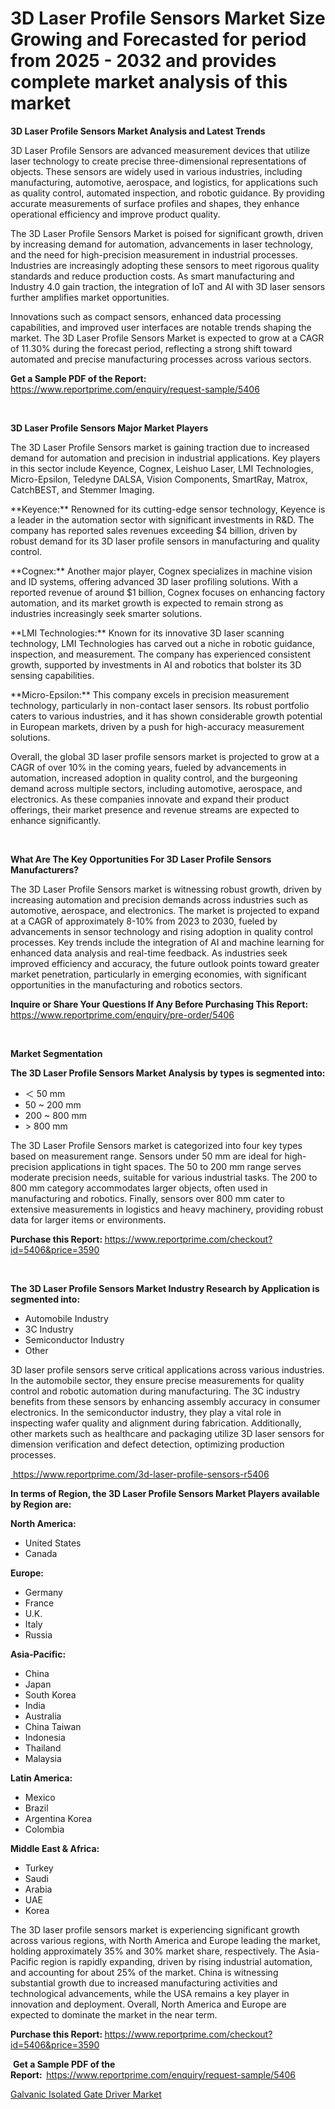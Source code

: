 <p><h1>3D Laser Profile Sensors Market Size Growing and Forecasted for period from 2025 - 2032 and provides complete market analysis of this market</h1></p><p><strong>3D Laser Profile Sensors Market Analysis and Latest Trends</strong></p>
<p><p>3D Laser Profile Sensors are advanced measurement devices that utilize laser technology to create precise three-dimensional representations of objects. These sensors are widely used in various industries, including manufacturing, automotive, aerospace, and logistics, for applications such as quality control, automated inspection, and robotic guidance. By providing accurate measurements of surface profiles and shapes, they enhance operational efficiency and improve product quality.</p><p>The 3D Laser Profile Sensors Market is poised for significant growth, driven by increasing demand for automation, advancements in laser technology, and the need for high-precision measurement in industrial processes. Industries are increasingly adopting these sensors to meet rigorous quality standards and reduce production costs. As smart manufacturing and Industry 4.0 gain traction, the integration of IoT and AI with 3D laser sensors further amplifies market opportunities.</p><p>Innovations such as compact sensors, enhanced data processing capabilities, and improved user interfaces are notable trends shaping the market. The 3D Laser Profile Sensors Market is expected to grow at a CAGR of 11.30% during the forecast period, reflecting a strong shift toward automated and precise manufacturing processes across various sectors.</p></p>
<p><strong>Get a Sample PDF of the Report:&nbsp;</strong> <a href="https://www.reportprime.com/enquiry/request-sample/5406?utm_campaign=3362&utm_medium=2&utm_source=Github&utm_content=ia&utm_term=19032025&utm_id=3d-laser-profile-sensors">https://www.reportprime.com/enquiry/request-sample/5406</a></p>
<p>&nbsp;</p>
<p><strong>3D Laser Profile Sensors Major Market Players</strong></p>
<p><p>The 3D Laser Profile Sensors market is gaining traction due to increased demand for automation and precision in industrial applications. Key players in this sector include Keyence, Cognex, Leishuo Laser, LMI Technologies, Micro-Epsilon, Teledyne DALSA, Vision Components, SmartRay, Matrox, CatchBEST, and Stemmer Imaging.</p><p>**Keyence:** Renowned for its cutting-edge sensor technology, Keyence is a leader in the automation sector with significant investments in R&D. The company has reported sales revenues exceeding $4 billion, driven by robust demand for its 3D laser profile sensors in manufacturing and quality control.</p><p>**Cognex:** Another major player, Cognex specializes in machine vision and ID systems, offering advanced 3D laser profiling solutions. With a reported revenue of around $1 billion, Cognex focuses on enhancing factory automation, and its market growth is expected to remain strong as industries increasingly seek smarter solutions.</p><p>**LMI Technologies:** Known for its innovative 3D laser scanning technology, LMI Technologies has carved out a niche in robotic guidance, inspection, and measurement. The company has experienced consistent growth, supported by investments in AI and robotics that bolster its 3D sensing capabilities.</p><p>**Micro-Epsilon:** This company excels in precision measurement technology, particularly in non-contact laser sensors. Its robust portfolio caters to various industries, and it has shown considerable growth potential in European markets, driven by a push for high-accuracy measurement solutions.</p><p>Overall, the global 3D laser profile sensors market is projected to grow at a CAGR of over 10% in the coming years, fueled by advancements in automation, increased adoption in quality control, and the burgeoning demand across multiple sectors, including automotive, aerospace, and electronics. As these companies innovate and expand their product offerings, their market presence and revenue streams are expected to enhance significantly.</p></p>
<p>&nbsp;</p>
<p><strong>What Are The Key Opportunities For 3D Laser Profile Sensors Manufacturers?</strong></p>
<p><p>The 3D Laser Profile Sensors market is witnessing robust growth, driven by increasing automation and precision demands across industries such as automotive, aerospace, and electronics. The market is projected to expand at a CAGR of approximately 8-10% from 2023 to 2030, fueled by advancements in sensor technology and rising adoption in quality control processes. Key trends include the integration of AI and machine learning for enhanced data analysis and real-time feedback. As industries seek improved efficiency and accuracy, the future outlook points toward greater market penetration, particularly in emerging economies, with significant opportunities in the manufacturing and robotics sectors.</p></p>
<p><strong>Inquire or Share Your Questions If Any Before Purchasing This Report:</strong> <a href="https://www.reportprime.com/enquiry/pre-order/5406?utm_campaign=3362&utm_medium=2&utm_source=Github&utm_content=ia&utm_term=19032025&utm_id=3d-laser-profile-sensors">https://www.reportprime.com/enquiry/pre-order/5406</a></p>
<p>&nbsp;</p>
<p><strong>Market Segmentation</strong></p>
<p><strong>The 3D Laser Profile Sensors Market Analysis by types is segmented into:</strong></p>
<p><ul><li>＜ 50 mm</li><li>50 ~ 200 mm</li><li>200 ~ 800 mm</li><li>> 800 mm</li></ul></p>
<p><p>The 3D Laser Profile Sensors market is categorized into four key types based on measurement range. Sensors under 50 mm are ideal for high-precision applications in tight spaces. The 50 to 200 mm range serves moderate precision needs, suitable for various industrial tasks. The 200 to 800 mm category accommodates larger objects, often used in manufacturing and robotics. Finally, sensors over 800 mm cater to extensive measurements in logistics and heavy machinery, providing robust data for larger items or environments.</p></p>
<p><strong>Purchase this Report:&nbsp;</strong><a href="https://www.reportprime.com/checkout?id=5406&price=3590&utm_campaign=3362&utm_medium=2&utm_source=Github&utm_content=ia&utm_term=19032025&utm_id=3d-laser-profile-sensors">https://www.reportprime.com/checkout?id=5406&price=3590</a></p>
<p>&nbsp;</p>
<p><strong>The 3D Laser Profile Sensors Market Industry Research by Application is segmented into:</strong></p>
<p><ul><li>Automobile Industry</li><li>3C Industry</li><li>Semiconductor Industry</li><li>Other</li></ul></p>
<p><p>3D laser profile sensors serve critical applications across various industries. In the automobile sector, they ensure precise measurements for quality control and robotic automation during manufacturing. The 3C industry benefits from these sensors by enhancing assembly accuracy in consumer electronics. In the semiconductor industry, they play a vital role in inspecting wafer quality and alignment during fabrication. Additionally, other markets such as healthcare and packaging utilize 3D laser sensors for dimension verification and defect detection, optimizing production processes.</p></p>
<p><a href="https://www.reportprime.com/3d-laser-profile-sensors-r5406?utm_campaign=3362&utm_medium=2&utm_source=Github&utm_content=ia&utm_term=19032025&utm_id=3d-laser-profile-sensors">&nbsp;https://www.reportprime.com/3d-laser-profile-sensors-r5406</a></p>
<p><strong>In terms of Region, the 3D Laser Profile Sensors Market Players available by Region are:</strong></p>
<p>
    <p> <strong> North America: </strong>
        <ul>
            <li>United States</li>
            <li>Canada</li>
        </ul>
        </p> 
    <p> <strong> Europe: </strong>
        <ul>
            <li>Germany</li>
            <li>France</li>
            <li>U.K.</li>
            <li>Italy</li>
            <li>Russia</li>
        </ul>
        </p> 
    <p> <strong> Asia-Pacific: </strong>
        <ul>
            <li>China</li>
            <li>Japan</li>
            <li>South Korea</li>
            <li>India</li>
            <li>Australia</li>
            <li>China Taiwan</li>
            <li>Indonesia</li>
            <li>Thailand</li>
            <li>Malaysia</li>
        </ul>
        </p> 
    <p> <strong> Latin America: </strong>
        <ul>
            <li>Mexico</li>
            <li>Brazil</li>
            <li>Argentina Korea</li>
            <li>Colombia</li>
        </ul>
        </p> 
    <p> <strong> Middle East & Africa: </strong>
        <ul>
            <li>Turkey</li>
            <li>Saudi</li>
            <li>Arabia</li>
            <li>UAE</li>
            <li>Korea</li>
        </ul>
    </p>
    </p>
<p><p>The 3D laser profile sensors market is experiencing significant growth across various regions, with North America and Europe leading the market, holding approximately 35% and 30% market share, respectively. The Asia-Pacific region is rapidly expanding, driven by rising industrial automation, and accounting for about 25% of the market. China is witnessing substantial growth due to increased manufacturing activities and technological advancements, while the USA remains a key player in innovation and deployment. Overall, North America and Europe are expected to dominate the market in the near term.</p></p>
<p><strong>Purchase this Report: </strong><a href="https://www.reportprime.com/checkout?id=5406&price=3590&utm_campaign=3362&utm_medium=2&utm_source=Github&utm_content=ia&utm_term=19032025&utm_id=3d-laser-profile-sensors">https://www.reportprime.com/checkout?id=5406&price=3590</a></p>
<p>&nbsp;<strong>Get a Sample PDF of the Report:&nbsp;&nbsp;</strong><a href="https://www.reportprime.com/enquiry/request-sample/5406?utm_campaign=3362&utm_medium=2&utm_source=Github&utm_content=ia&utm_term=19032025&utm_id=3d-laser-profile-sensors">https://www.reportprime.com/enquiry/request-sample/5406</a></p>
<p><strong></strong></p>
<p><p><a href="https://github.com/daemluari/Market-Research-Report-List-1/blob/main/galvanic-isolated-gate-driver-market.md?utm_campaign=3362&utm_medium=2&utm_source=Github&utm_content=ia&utm_term=19032025&utm_id=3d-laser-profile-sensors">Galvanic Isolated Gate Driver Market</a></p></p>
